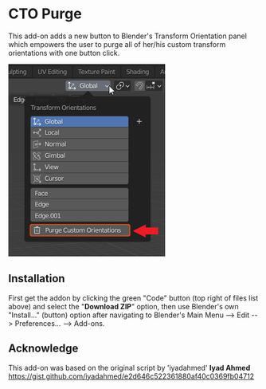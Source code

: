 # CTO Purge
This add-on adds a new button to Blender's Transform Orientation panel which empowers the user to purge all of her/his custom transform orientations with one button click.

![CTO Purge](https://github.com/mmmrqs/media/blob/main/cto_purge.png)

## Installation
First get the addon by clicking the green "Code" button (top right of files list above) and select the "**Download ZIP**" option, then use Blender's own "Install..." (button) option after navigating to Blender's Main Menu --> Edit --> Preferences... --> Add-ons.

## Acknowledge
This add-on was based on the original script by 'iyadahmed' **Iyad Ahmed**
https://gist.github.com/iyadahmed/e2d646c522361880af40c0369fb04712
